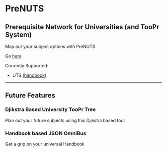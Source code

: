 # PreNUTS
## Prerequisite Network for Universities (and TooPr System)

Map out your subject options with PreNUTS

Go [here](http://itsjustmustafa.github.io/PreNUTS)

Currently Supported:
- UTS [(handbook)](http://www.handbook.uts.edu.au/)

---

## Future Features

### Djikstra Based University TooPr Tree

Plan out your future subjects using this Djikstra based tool

### Handbook based JSON OmniBus

Get a grip on your universal Handbook

